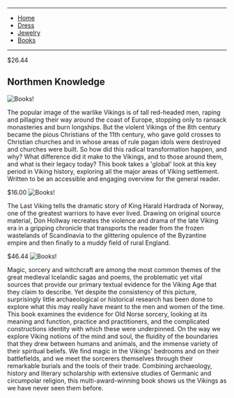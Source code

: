 
---

- [Home](/)
- [Dress](/dress)
- [Jewelry](/jewelry)
- [Books](/books)

---
$26.44
## Northmen Knowledge 

![Books!](https://m.media-amazon.com/images/I/71+or6wYKeL._AC_UF894,1000_QL80_.jpg)

The popular image of the warlike Vikings is of tall red-headed men, raping and pillaging their way around the coast of Europe, stopping only to ransack monasteries and burn longships. But the violent Vikings of the 8th century became the pious Christians of the 11th century, who gave gold crosses to Christian churches and in whose areas of rule pagan idols were destroyed and churches were built.
So how did this radical transformation happen, and why?
What difference did it make to the Vikings, and to those around them,
and what is their legacy today?
This book takes a 'global' look at this key period in Viking history, 
exploring all the major areas of Viking settlement. Written to be an accessible and 
engaging overview for the general reader.

$16.00
![Books!](https://m.media-amazon.com/images/I/91yKehf8q8L._AC_UF894,1000_QL80_.jpg)

The Last Viking tells the dramatic story of King Harald Hardrada of Norway, one of the greatest warriors to have ever lived.
Drawing on original source material,
Don Hollway recreates the violence and drama of the late Viking era
in a gripping chronicle that transports the reader from the frozen wastelands
of Scandinavia to the glittering opulence of the Byzantine empire and then finally
to a muddy field of rural England.


$46.44
![Books!](https://casemate-oxbowbooks-us.imgix.net/covers/9781842172605.jpg?auto=format&w=298)

Magic, sorcery and witchcraft are among the most common themes of the great medieval Icelandic sagas and poems, the problematic yet vital sources that provide our primary textual evidence for the Viking Age that they claim to describe. Yet despite the consistency of this picture, surprisingly little archaeological or historical research has been done to explore what this may 
really have meant to the men and women of the time. 
This book examines the evidence for Old Norse sorcery, 
looking at its meaning and function, practice and practitioners,
and the complicated constructions  identity with which these were underpinned. On the way we explore Viking notions of the mind and soul, the fluidity of the boundaries that they drew between humans and animals, and the 
immense variety of their spiritual beliefs. We find magic in the Vikings' bedrooms
and on their battlefields, and we meet the sorcerers themselves through their 
remarkable burials and the tools of their trade. Combining archaeology, history 
and literary scholarship with extensive studies of Germanic and circumpolar 
religion, this multi-award-winning book shows us the Vikings as we have never 
seen them before.
